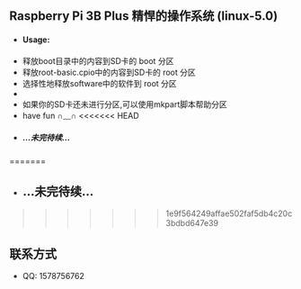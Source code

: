 ## Raspberry Pi 3B Plus 精悍的操作系统 (linux-5.0)

* #### Usage:
* 释放boot目录中的内容到SD卡的 boot 分区
* 释放root-basic.cpio中的内容到SD卡的 root 分区
* 选择性地释放software中的软件到 root 分区
*
* 如果你的SD卡还未进行分区,可以使用mkpart脚本帮助分区
* have fun    ∩﹏∩
<<<<<<< HEAD
* ##### ...未完待续...
=======

* ## ...未完待续...
>>>>>>> 1e9f564249affae502faf5db4c20c3bdbd647e39

## 联系方式

* QQ: 1578756762
